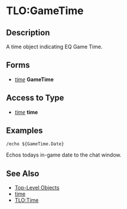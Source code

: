 # TLO:GameTime

## Description

A time object indicating EQ Game Time.

## Forms

* [_time_](../data-types/datatype-time.md) **GameTime**

## Access to Type

* [_time_](../data-types/datatype-time.md) **time**

## Examples

`/echo ${GameTime.Date}`

Echos todays in-game date to the chat window.

## See Also

* [Top-Level Objects](./)
* [time](../data-types/datatype-time.md)
* [TLO:Time](tlo-time.md)

